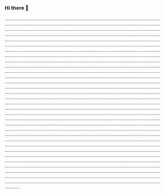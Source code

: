 ### Hi there 👋

............................................................................................................................................................................................................................................................................................................................................................................................................................................................................................................................................................................................................................................................................................................................................................................................................................................................................................................................................................................................................................................................................................................................................................................................................................................................................................................................................................................................................................................................................................................................................................................................................................................................................................................................................................................................................................................................................................................................................................................................................................................................................................................................................................................................................................................................................................................................................................................................................................................................................................................................................................................................................................................................................................................................................................................................................................................................................................................................................................................................................................................................................................................................................................................................................................................................................................................................................................................................................................................................................................................................................................................................................................................................................................................................................................................................................................................................................................................................................................................................................................................................................................................................................